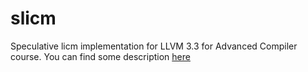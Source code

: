 # slicm
Speculative licm implementation for LLVM 3.3 for Advanced Compiler course. You can find some description [here](submission/peifeng_hw2/README)
